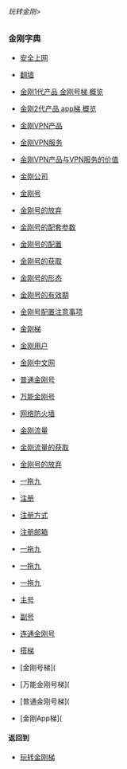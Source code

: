 ###### 玩转金刚>
### 金刚字典

- [安全上网](https://github.com/a2zitpro/web/blob/master/LadderFree/kkDictionary/valueofkkproducts&kkservices.md)
- [翻墙](https://github.com/a2zitpro/web/blob/master/LadderFree/kkDictionary/OverTheWall.md)
- [金刚1代产品 金刚号梯 概览](https://github.com/a2zitpro/web/blob/master/LadderFree/kkDictionary/kkG1Overview.md)
- [金刚2代产品 app梯 概览](https://github.com/a2zitpro/web/blob/master/LadderFree/kkDictionary/kkG2Overview.md)
- [金刚VPN产品](https://github.com/a2zitpro/web/blob/master/LadderFree/kkDictionary/kkproducts.md)
- [金刚VPN服务](https://github.com/a2zitpro/web/blob/master/LadderFree/kkDictionary/kkservices.md)
- [金刚VPN产品与VPN服务的价值](https://github.com/a2zitpro/web/blob/master/LadderFree/kkDictionary/valueofkkproducts&kkservices.md)
- [金刚公司](https://github.com/a2zitpro/web/blob/master/LadderFree/kkDictionary/atozitpro.md)
- [金刚号](https://github.com/a2zitpro/web/blob/master/LadderFree/kkDictionary/kkid.md)
- [金刚号的放弃](https://github.com/a2zitpro/web/blob/master/LadderFree/kkDictionary/kkid.md)
- [金刚号的配套参数](https://github.com/a2zitpro/web/blob/master/LadderFree/kkDictionary/kkidsparameters.md)
- [金刚号的配置](https://github.com/a2zitpro/web/blob/master/LadderFree/kkDictionary/kkid.md)
- [金刚号的获取](https://github.com/a2zitpro/web/blob/master/LadderFree/kkDictionary/kkid.md)
- [金刚号的形态](https://github.com/a2zitpro/web/blob/master/LadderFree/kkDictionary/kkid.md)
- [金刚号的有效期](https://github.com/a2zitpro/web/blob/master/LadderFree/kkDictionary/kkid.md)
- [金刚号配置注意事项](https://github.com/a2zitpro/web/blob/master/LadderFree/kkDictionary/ConsiderationsWhileConfigureKkid.md)
- [金刚梯](https://github.com/a2zitpro/web/blob/master/LadderFree/kkDictionary/KKLadder.md)
- [金刚用户](https://github.com/a2zitpro/web/blob/master/LadderFree/kkDictionary/kkuser.md)
- [金刚中文网](https://github.com/a2zitpro/web/blob/master/LadderFree/kkDictionary/kksitezh.md)
- [普通金刚号](https://github.com/a2zitpro/web/blob/master/LadderFree/kkDictionary/singlepurposekkid.md)
- [万能金刚号](https://github.com/a2zitpro/web/blob/master/LadderFree/kkDictionary/multipurposekkid.md)
- [网络防火墙](https://github.com/a2zitpro/web/blob/master/LadderFree/kkDictionary/FireWall.md)

- [金刚流量](https://github.com/a2zitpro/web/blob/master/LadderFree/kkDictionary/onefornine.md)
- [金刚流量的获取](https://github.com/a2zitpro/web/blob/master/LadderFree/kkDictionary/onefornine.md)
- [金刚号的放弃](https://github.com/a2zitpro/web/blob/master/LadderFree/kkDictionary/onefornine.md)
- [一拖九](https://github.com/a2zitpro/web/blob/master/LadderFree/kkDictionary/onefornine.md)
- [注册](https://github.com/a2zitpro/web/blob/master/LadderFree/kkDictionary/Registration.md)
- [注册方式](https://github.com/a2zitpro/web/blob/master/LadderFree/kkDictionary/RegistrationWay.md)
- [注册邮箱](https://github.com/a2zitpro/web/blob/master/LadderFree/kkDictionary/RegistrationEmailaddressAtKksitezh.md)
- [一拖九](https://github.com/a2zitpro/web/blob/master/LadderFree/kkDictionary/onefornine.md)
- [一拖九](https://github.com/a2zitpro/web/blob/master/LadderFree/kkDictionary/onefornine.md)
- [一拖九](https://github.com/a2zitpro/web/blob/master/LadderFree/kkDictionary/onefornine.md)
- [主号](https://github.com/a2zitpro/web/blob/master/LadderFree/kkDictionary/onefornine.md)
- [副号](https://github.com/a2zitpro/web/blob/master/LadderFree/kkDictionary/onefornine.md)
- [连通金刚号](https://github.com/a2zitpro/web/blob/master/LadderFree/kkDictionary/kkidsusage.md)
- [搭梯](https://github.com/a2zitpro/web/blob/master/LadderFree/kkDictionary/LadderReady.md)


- [金刚号梯](
- [万能金刚号梯](
- [普通金刚号梯](
- [金刚App梯](

#### 返回到
- [玩转金刚梯](https://github.com/a2zitpro/web/blob/master/LadderFree/main.md)
